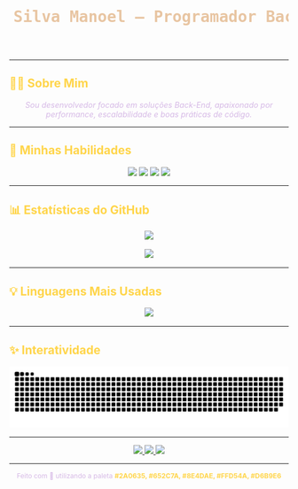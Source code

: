 <!-- Banner animado -->
<h1 align="center">
  <svg width="100%" height="100">
    <text x="50%" y="50%" dominant-baseline="middle" text-anchor="middle"
      font-family="monospace" font-size="28" fill="#FFD54A">
      <animate attributeName="fill" values="#FFD54A;#D6B9E6;#FFD54A" dur="3s" repeatCount="indefinite"/>
      Lucas Silva Manoel — Programador Back-End
    </text>
  </svg>
</h1>

---

<!-- Sobre Mim -->
## <span style="color:#FFD54A">👨‍💻 Sobre Mim</span>

<p align="center">
  <em style="color:#d6b9e6">Sou desenvolvedor focado em soluções Back-End, apaixonado por performance, escalabilidade e boas práticas de código.</em>
</p>

---

<!-- Habilidades com destaque -->
## <span style="color:#FFD54A">🚀 Minhas Habilidades</span>

<div align="center">
  <img src="https://img.shields.io/badge/Node.js-2A0635?style=for-the-badge&logo=node.js&logoColor=FFD54A" />
  <img src="https://img.shields.io/badge/Java-652C7A?style=for-the-badge&logo=java&logoColor=FFD54A" />
  <img src="https://img.shields.io/badge/PostgreSQL-8E4DAE?style=for-the-badge&logo=postgresql&logoColor=FFD54A" />
  <img src="https://img.shields.io/badge/Docker-D6B9E6?style=for-the-badge&logo=docker&logoColor=2A0635" />
</div>

---

<!-- Gráfico animado de commits -->
## <span style="color:#FFD54A">📊 Estatísticas do GitHub</span>

<p align="center">
  <img src="https://github-readme-stats.vercel.app/api?username=SeuUser&show_icons=true&theme=tokyonight&title_color=FFD54A&icon_color=FFD54A&text_color=D6B9E6&bg_color=2A0635" />
</p>

<p align="center">
  <img src="https://github-readme-streak-stats.herokuapp.com?user=SeuUser&theme=tokyonight&ring=FFD54A&fire=FFD54A&currStreakLabel=D6B9E6" />
</p>

---

<!-- Gráfico de linguagens -->
## <span style="color:#FFD54A">💡 Linguagens Mais Usadas</span>

<p align="center">
  <img src="https://github-readme-stats.vercel.app/api/top-langs/?username=SeuUser&layout=compact&title_color=FFD54A&text_color=D6B9E6&bg_color=2A0635" />
</p>

---

<!-- Animação interativa com SVG -->
## <span style="color:#FFD54A">✨ Interatividade</span>

<p align="center">
  <img src="https://raw.githubusercontent.com/Platane/snk/output/github-contribution-grid-snake.svg" alt="Snake animation" />
</p>

---

<!-- Botões -->
<p align="center">
  <a href="https://github.com/SeuUser?tab=repositories">
    <img src="https://img.shields.io/badge/-Ver%20Meus%20Projetos-FFD54A?style=for-the-badge&logo=github&logoColor=2A0635" />
  </a>
  <a href="https://www.linkedin.com/in/seu-linkedin/">
    <img src="https://img.shields.io/badge/-LinkedIn-8E4DAE?style=for-the-badge&logo=linkedin&logoColor=FFD54A" />
  </a>
  <a href="mailto:seuemail@gmail.com">
    <img src="https://img.shields.io/badge/-Contato-652C7A?style=for-the-badge&logo=gmail&logoColor=FFD54A" />
  </a>
</p>

---

<!-- Rodapé -->
<p align="center" style="color:#d6b9e6; font-size:12px;">
  Feito com 💜 utilizando a paleta <strong style="color:#FFD54A">#2A0635, #652C7A, #8E4DAE, #FFD54A, #D6B9E6</strong>
</p>
